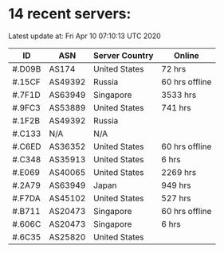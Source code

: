 # 14 recent servers:

Latest update at: Fri Apr 10 07:10:13 UTC 2020

| ID | ASN | Server Country | Online |
| -- | --- | -------------- | ------ |
| #.D09B | AS174 | United States | 72 hrs |
| #.15CF | AS49392 | Russia | 60 hrs offline |
| #.7F1D | AS63949 | Singapore | 3533 hrs |
| #.9FC3 | AS53889 | United States | 741 hrs |
| #.1F2B | AS49392 | Russia | |
| #.C133 | N/A | N/A | |
| #.C6ED | AS36352 | United States | 60 hrs offline |
| #.C348 | AS35913 | United States | 6 hrs |
| #.E069 | AS40065 | United States | 2269 hrs |
| #.2A79 | AS63949 | Japan | 949 hrs |
| #.F7DA | AS45102 | United States | 527 hrs |
| #.B711 | AS20473 | Singapore | 60 hrs offline |
| #.606C | AS20473 | Singapore | 6 hrs |
| #.6C35 | AS25820 | United States | |

